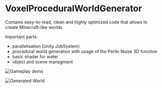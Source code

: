 # VoxelProceduralWorldGenerator
Contains easy-to-read, clean and highly optimized code that allows to create Minecraft-like worlds.

Important parts: 
- parallelisation (Unity JobSystem)
- procedural world generation with usage of the Perlin Noise 3D function
- basic shader for water
- object and scene managment

![Gameplay demo](demo/demo.gif)

![Generated World](https://i.imgur.com/R1HfNmB.jpg)
